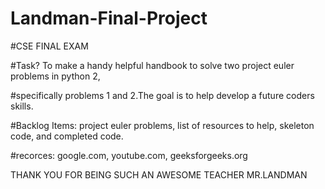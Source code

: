# Landman-Final-Project

#CSE FINAL EXAM

#Task? To make a handy helpful handbook to solve two project euler problems in python 2, 

#specifically problems 1 and 2.The goal is to help develop a future coders skills.

#Backlog Items: project euler problems, list of resources to help, skeleton code, and completed code.

#recorces: google.com, youtube.com, geeksforgeeks.org

THANK YOU FOR BEING SUCH AN AWESOME TEACHER MR.LANDMAN
